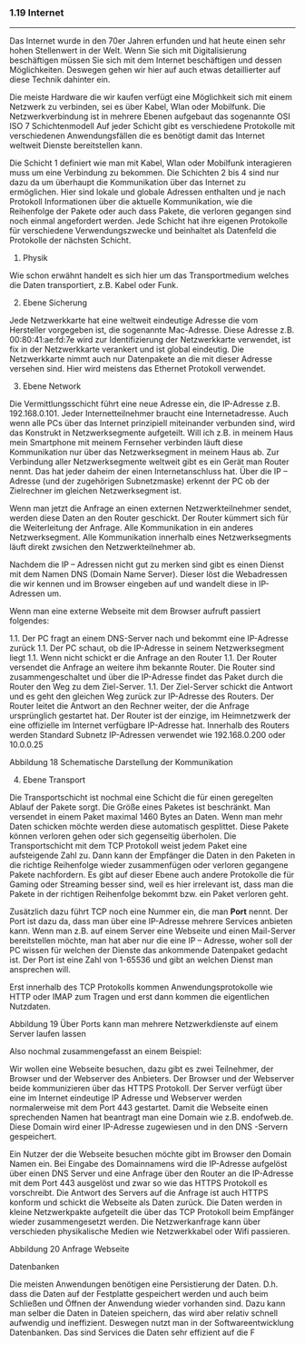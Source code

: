 ### 1.19 Internet
---

Das Internet wurde in den 70er Jahren erfunden und hat heute einen sehr hohen Stellenwert in der Welt. Wenn Sie sich mit Digitalisierung beschäftigen müssen Sie sich mit dem Internet beschäftigen und dessen Möglichkeiten. Deswegen gehen wir hier auf auch etwas detaillierter auf diese Technik dahinter ein.

Die meiste Hardware die wir kaufen verfügt eine Möglichkeit sich mit einem Netzwerk zu verbinden, sei es über Kabel, Wlan oder Mobilfunk. Die Netzwerkverbindung ist in mehrere Ebenen aufgebaut das sogenannte OSI ISO 7 Schichtenmodell Auf jeder Schicht gibt es verschiedene Protokolle mit verschiedenen Anwendungsfällen die es benötigt damit das Internet weltweit Dienste bereitstellen kann.

Die Schicht 1 definiert wie man mit Kabel, Wlan oder Mobilfunk interagieren muss um eine Verbindung zu bekommen. Die Schichten 2 bis 4 sind nur dazu da um überhaupt die Kommunikation über das Internet zu ermöglichen. Hier sind lokale und globale Adressen enthalten und je nach Protokoll Informationen über die aktuelle Kommunikation, wie die Reihenfolge der Pakete oder auch dass Pakete, die verloren gegangen sind noch einmal angefordert werden. Jede Schicht hat ihre eigenen Protokolle für verschiedene Verwendungszwecke und beinhaltet als Datenfeld die Protokolle der nächsten Schicht.

1. Physik

Wie schon erwähnt handelt es sich hier um das Transportmedium welches die Daten transportiert, z.B. Kabel oder Funk.

2. Ebene Sicherung

Jede Netzwerkkarte hat eine weltweit eindeutige Adresse die vom Hersteller vorgegeben ist, die sogenannte Mac-Adresse. Diese Adresse z.B. 00:80:41:ae:fd:7e wird zur Identifizierung der Netzwerkkarte verwendet, ist fix in der Netzwerkkarte verankert und ist global eindeutig. Die Netzwerkkarte nimmt auch nur Datenpakete an die mit dieser Adresse versehen sind. Hier wird meistens das Ethernet Protokoll verwendet. 

3. Ebene Network

Die Vermittlungsschicht führt eine neue Adresse ein, die IP-Adresse z.B. 192.168.0.101. Jeder Internetteilnehmer braucht eine Internetadresse. Auch wenn alle PCs über das Internet prinzipiell miteinander verbunden sind, wird das Konstrukt in Netzwerksegmente aufgeteilt. Will ich z.B. in meinem Haus mein Smartphone mit meinem Fernseher verbinden läuft diese Kommunikation nur über das Netzwerksegment in meinem Haus ab. Zur Verbindung aller Netzwerksegmente weltweit gibt es ein Gerät man Router nennt. Das hat jeder daheim der einen Internetanschluss hat. Über die IP – Adresse (und der zugehörigen Subnetzmaske) erkennt der PC ob der Zielrechner im gleichen Netzwerksegment ist.

Wenn man jetzt die Anfrage an einen externen Netzwerkteilnehmer sendet, werden diese Daten an den Router geschickt. Der Router kümmert sich für die Weiterleitung der Anfrage. Alle Kommunikation in ein anderes Netzwerksegment. Alle Kommunikation innerhalb eines Netzwerksegments läuft direkt zwsichen den Netzwerkteilnehmer ab. 

Nachdem die IP – Adressen nicht gut zu merken sind gibt es einen Dienst mit dem Namen DNS (Domain Name Server). Dieser löst die Webadressen die wir kennen und im Browser eingeben auf und wandelt diese in IP-Adressen um.

Wenn man eine externe Webseite mit dem Browser aufruft passiert folgendes:

1.1. Der PC fragt an einem DNS-Server nach und bekommt eine IP-Adresse zurück 
1.1. Der PC schaut, ob die IP-Adresse in seinem Netzwerksegment liegt
1.1. Wenn nicht schickt er die Anfrage an den Router
1.1. Der Router versendet die Anfrage an weitere ihm bekannte Router. Die Router sind zusammengeschaltet und über die IP-Adresse findet das Paket durch die Router den Weg zu dem Ziel-Server.
1.1. Der Ziel-Server schickt die Antwort und es geht den gleichen Weg zurück zur IP-Adresse des Routers. Der Router leitet die Antwort an den Rechner weiter, der die Anfrage ursprünglich gestartet hat. Der Router ist der einzige, im Heimnetzwerk der eine offizielle im Internet verfügbare IP-Adresse hat. Innerhalb des Routers werden Standard Subnetz IP-Adressen verwendet wie 192.168.0.200 oder 10.0.0.25

Abbildung 18 Schematische Darstellung der Kommunikation

4. Ebene Transport

Die Transportschicht ist nochmal eine Schicht die für einen geregelten Ablauf der Pakete sorgt. Die Größe eines Paketes ist beschränkt. Man versendet in einem Paket maximal 1460 Bytes an Daten. Wenn man mehr Daten schicken möchte werden diese automatisch gesplittet. Diese Pakete können verloren gehen oder sich gegenseitig überholen. Die Transportschicht mit dem TCP Protokoll weist jedem Paket eine aufsteigende Zahl zu. Dann kann der Empfänger die Daten in den Paketen in die richtige Reihenfolge wieder zusammenfügen oder verloren gegangene Pakete nachfordern. Es gibt auf dieser Ebene auch andere Protokolle die für Gaming oder Streaming besser sind, weil es hier irrelevant ist, dass man die Pakete in der richtigen Reihenfolge bekommt bzw. ein Paket verloren geht. 

Zusätzlich dazu führt TCP noch eine Nummer ein, die man **Port** nennt. Der Port ist dazu da, dass man über eine IP-Adresse mehrere Services anbieten kann. Wenn man z.B. auf einem Server eine Webseite und einen Mail-Server bereitstellen möchte, man hat aber nur die eine IP – Adresse, woher soll der PC wissen für welchen der Dienste das ankommende Datenpaket gedacht ist. Der Port ist eine Zahl von 1-65536 und gibt an welchen Dienst man ansprechen will.

Erst innerhalb des TCP Protokolls kommen Anwendungsprotokolle wie HTTP oder IMAP zum Tragen und erst dann kommen die eigentlichen Nutzdaten.

Abbildung 19 Über Ports kann man mehrere Netzwerkdienste auf einem Server laufen lassen

Also nochmal zusammengefasst an einem Beispiel:

Wir wollen eine Webseite besuchen, dazu gibt es zwei Teilnehmer, der Browser und der Webserver des Anbieters. Der Browser und der Webserver beide kommunizieren über das HTTPS Protokoll. Der Server verfügt über eine im Internet eindeutige IP Adresse und Webserver werden normalerweise mit dem Port 443 gestartet. Damit die Webseite einen sprechenden Namen hat beantragt man eine Domain wie z.B. endofweb.de. Diese Domain wird einer IP-Adresse zugewiesen und in den DNS -Servern gespeichert.

Ein Nutzer der die Webseite besuchen möchte gibt im Browser den Domain Namen ein. Bei Eingabe des Domainnamens wird die IP-Adresse aufgelöst über einen DNS Server und eine Anfrage über den Router an die IP-Adresse mit dem Port 443 ausgelöst und zwar so wie das HTTPS Protokoll es vorschreibt. Die Antwort des Servers auf die Anfrage ist auch HTTPS konform und schickt die Webseite als Daten zurück. Die Daten werden in kleine Netzwerkpakte aufgeteilt die über das TCP Protokoll beim Empfänger wieder zusammengesetzt werden. Die Netzwerkanfrage kann über verschieden physikalische Medien wie Netzwerkkabel oder Wifi passieren. 

Abbildung 20 Anfrage Webseite

Datenbanken

Die meisten Anwendungen benötigen eine Persistierung der Daten. D.h. dass die Daten auf der Festplatte gespeichert werden und auch beim Schließen und Öffnen der Anwendung wieder vorhanden sind. Dazu kann man selber die Daten in Dateien speichern, das wird aber relativ schnell aufwendig und ineffizient. Deswegen nutzt man in der Softwareentwicklung Datenbanken. Das sind Services die Daten sehr effizient auf die F